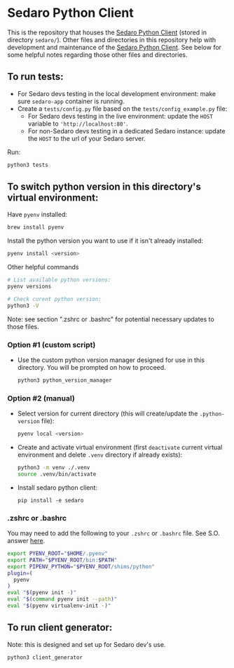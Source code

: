 # Sedaro Python Client

This is the repository that houses the [Sedaro Python Client](https://github.com/sedaro/sedaro-python/tree/main/sedaro) (stored in directory `sedaro/`). Other files and directories in this repository help with development and maintenance of the [Sedaro Python Client](https://github.com/sedaro/sedaro-python/tree/main/sedaro). See below for some helpful notes regarding those other files and directories.

## To run tests:

- For Sedaro devs testing in the local development environment: make sure `sedaro-app` container is running.
- Create a `tests/config.py` file based on the `tests/config_example.py` file:
  - For Sedaro devs testing in the live environment: update the `HOST` variable to `'http://localhost:80'`.
  - For non-Sedaro devs testing in a dedicated Sedaro instance: update the `HOST` to the url of your Sedaro server.

Run:

```zsh
python3 tests
```

## To switch python version in this directory's virtual environment:

Have `pyenv` installed:

```zsh
brew install pyenv
```

Install the python version you want to use if it isn't already installed:

```zsh
pyenv install <version>
```

Other helpful commands

```zsh
# List available python versions:
pyenv versions

# Check curent python version:
python3 -V
```

Note: see section ".zshrc or .bashrc" for potential necessary updates to those files.

### Option #1 (custom script)

- Use the custom python version manager designed for use in this directory. You will be prompted on how to proceed.

  ```zsh
  python3 python_version_manager
  ```

### Option #2 (manual)

- Select version for current directory (this will create/update the `.python-version` file):

  ```zsh
  pyenv local <version>
  ```

- Create and activate virtual environment (first `deactivate` current virtual environment and delete `.venv` directory if already exists):

  ```zsh
  python3 -m venv ./.venv
  source .venv/bin/activate
  ```

- Install sedaro python client:

  ```
  pip install -e sedaro
  ```

### .zshrc or .bashrc

You may need to add the following to your `.zshrc` or `.bashrc` file. See S.O. answer [here](https://stackoverflow.com/a/71364553/16448566).

```zsh
export PYENV_ROOT="$HOME/.pyenv"
export PATH="$PYENV_ROOT/bin:$PATH"
export PIPENV_PYTHON="$PYENV_ROOT/shims/python"
plugin=(
  pyenv
)
eval "$(pyenv init -)"
eval "$(command pyenv init --path)"
eval "$(pyenv virtualenv-init -)"
```

## To run client generator:

Note: this is designed and set up for Sedaro dev's use.

```zsh
python3 client_generator
```
